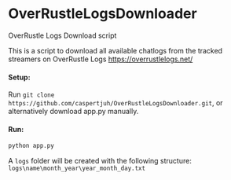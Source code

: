 # OverRustleLogsDownloader
OverRustle Logs Download script

This is a script to download all available chatlogs from the tracked streamers on OverRustle Logs https://overrustlelogs.net/

#### Setup:
Run `git clone https://github.com/caspertjuh/OverRustleLogsDownloader.git`, or alternatively download app.py manually.

#### Run:
```bash
python app.py
```
A `logs` folder will be created with the following structure:
`logs\name\month_year\year_month_day.txt`
